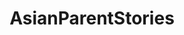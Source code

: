 ---
title: AsianParentStories
crosslinks:
- raisedbynarcissists
- hapas
- aznidentity
- youtubefactsbot
- autotldr
- personalfinance
- john_yukis_bots
- causeWhyNotMate
- confession
- Laowinning
- MRW
- atheism
- wholesome
- pcmasterrace
- trees
- SRSDiscussion
- PhascinatingPhysics
- MassdropBot
- TheRedPill
- gifs
---